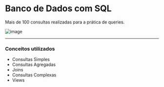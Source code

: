 # Banco de Dados com SQL 

Mais de 100 consultas realizadas para a prática de queries.

![image](https://www.talkapex.com/2019/02/how-to-execute-queries-in-sql-developer/sqldev-inefficient.gif)

<hr>

### Conceitos utilizados

- Consultas Simples
- Consultas Agregadas
- Joins
- Consultas Complexas
- Views
